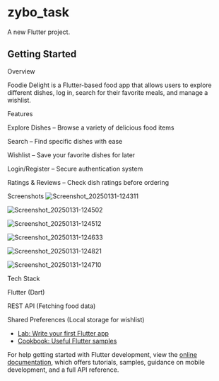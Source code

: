 # zybo_task

A new Flutter project.

## Getting Started

 Overview

Foodie Delight is a Flutter-based food app that allows users to explore different dishes, log in, search for their favorite meals, and manage a wishlist.

 Features

 Explore Dishes – Browse a variety of delicious food items

 Search – Find specific dishes with ease

 Wishlist – Save your favorite dishes for later

 Login/Register – Secure authentication system

 Ratings & Reviews – Check dish ratings before ordering

 Screenshots
![Screenshot_20250131-124311](https://github.com/user-attachments/assets/e8c841a4-f91f-434f-9a09-f48c8c62d0c6)

![Screenshot_20250131-124502](https://github.com/user-attachments/assets/bbbf4efa-4e97-49c9-809f-fea75b078249)

![Screenshot_20250131-124512](https://github.com/user-attachments/assets/4b2ceb21-600c-4015-82df-9323d0e74c14)

![Screenshot_20250131-124633](https://github.com/user-attachments/assets/b3299241-8d9e-450f-b77b-48987e38c08c)

![Screenshot_20250131-124821](https://github.com/user-attachments/assets/ffa5065e-972e-41b5-9b69-6ef1c14ebfde)

![Screenshot_20250131-124710](https://github.com/user-attachments/assets/0b7fa57b-0b13-40ce-b1d8-f330128594f3)



 Tech Stack

Flutter (Dart)

REST API (Fetching food data)

Shared Preferences (Local storage for wishlist)

- [Lab: Write your first Flutter app](https://docs.flutter.dev/get-started/codelab)
- [Cookbook: Useful Flutter samples](https://docs.flutter.dev/cookbook)

For help getting started with Flutter development, view the
[online documentation](https://docs.flutter.dev/), which offers tutorials,
samples, guidance on mobile development, and a full API reference.
